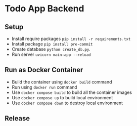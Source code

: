 # Todo App Backend

## Setup
- Install require packages `pip install -r requirements.txt`
- Install package `pip install pre-commit`
- Create database `python create_db.py`.
- Run server `uvicorn main:app --reload`

## Run as Docker Container
- Build the container using `docker build` command
- Run using `docker run` command
- Use `docker compose build` to build all the container images
- Use `docker compose up` to build local environment
- Use `docker compose down` to destroy local environment

## Release


